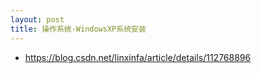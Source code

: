 ```yaml
---
layout: post
title: 操作系统-WindowsXP系统安装
---
```


- https://blog.csdn.net/linxinfa/article/details/112768896
